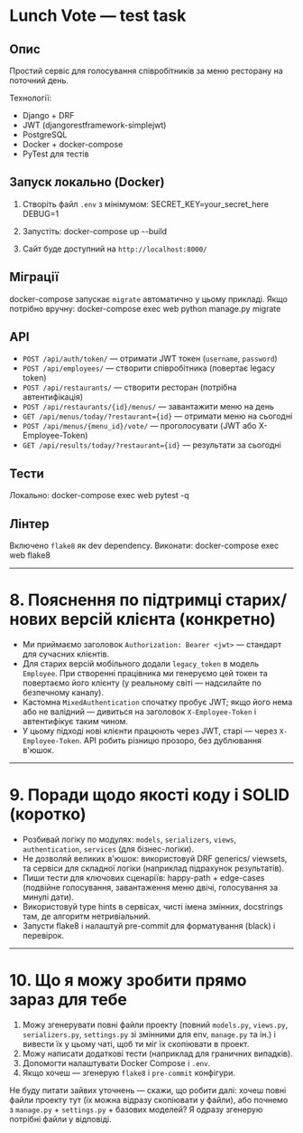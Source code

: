 # Lunch Vote — test task

## Опис
Простий сервіс для голосування співробітників за меню ресторану на поточний день.

Технології:
- Django + DRF
- JWT (djangorestframework-simplejwt)
- PostgreSQL
- Docker + docker-compose
- PyTest для тестів

## Запуск локально (Docker)
1. Створіть файл `.env` з мінімумом:
SECRET_KEY=your_secret_here
DEBUG=1

2. Запустіть:
docker-compose up --build

3. Сайт буде доступний на `http://localhost:8000/`

## Міграції
docker-compose запускає `migrate` автоматично у цьому прикладі. Якщо потрібно вручну:
docker-compose exec web python manage.py migrate


## API
- `POST /api/auth/token/` — отримати JWT токен (`username`, `password`)
- `POST /api/employees/` — створити співробітника (повертає legacy token)
- `POST /api/restaurants/` — створити ресторан (потрібна автентифікація)
- `POST /api/restaurants/{id}/menus/` — завантажити меню на день
- `GET /api/menus/today/?restaurant={id}` — отримати меню на сьогодні
- `POST /api/menus/{menu_id}/vote/` — проголосувати (JWT або X-Employee-Token)
- `GET /api/results/today/?restaurant={id}` — результати за сьогодні

## Тести
Локально:
docker-compose exec web pytest -q

## Лінтер
Включено `flake8` як dev dependency. Виконати:
docker-compose exec web flake8


---

# 8. Пояснення по підтримці старих/нових версій клієнта (конкретно)
- Ми приймаємо заголовок `Authorization: Bearer <jwt>` — стандарт для сучасних клієнтів.
- Для старих версій мобільного додали `legacy_token` в модель `Employee`. При створенні працівника ми генеруємо цей токен та повертаємо його клієнту (у реальному світі — надсилайте по безпечному каналу).
- Кастомна `MixedAuthentication` спочатку пробує JWT; якщо його нема або не валідний — дивиться на заголовок `X-Employee-Token` і автентифікує таким чином.
- У цьому підході нові клієнти працюють через JWT, старі — через `X-Employee-Token`. API робить різницю прозоро, без дублювання в'юшок.

---

# 9. Поради щодо якості коду і SOLID (коротко)
- Розбивай логіку по модулях: `models`, `serializers`, `views`, `authentication`, `services` (для бізнес-логіки).
- Не дозволяй великих в'юшок: використовуй DRF generics/ viewsets, та сервіси для складної логіки (наприклад підрахунок результатів).
- Пиши тести для ключових сценаріїв: happy-path + edge-cases (подвійне голосування, завантаження меню двічі, голосування за минулі дати).
- Використовуй type hints в сервісах, чисті імена змінних, docstrings там, де алгоритм нетривіальний.
- Запусти flake8 і налаштуй pre-commit для форматування (black) і перевірок.

---

# 10. Що я можу зробити прямо зараз для тебе
1. Можу згенерувати повні файли проекту (повний `models.py`, `views.py`, `serializers.py`, `settings.py` зі змінними для env, `manage.py` та ін.) і вивести їх у цьому чаті, щоб ти міг їх скопіювати в проект.
2. Можу написати додаткові тести (наприклад для граничних випадків).
3. Допомогти налаштувати Docker Compose і `.env`.
4. Якщо хочеш — згенерую `flake8` і `pre-commit` конфігури.

Не буду питати зайвих уточнень — скажи, що робити далі: хочеш повні файли проекту тут (їх можна відразу скопіювати у файли), або почнемо з `manage.py` + `settings.py` + базових моделей? Я одразу згенерую потрібні файли у відповіді.


